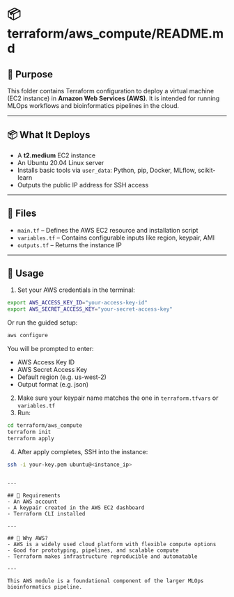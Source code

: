 # 📦 terraform/aws_compute/README.md

## 📍 Purpose
This folder contains Terraform configuration to deploy a virtual machine (EC2 instance) in **Amazon Web Services (AWS)**. It is intended for running MLOps workflows and bioinformatics pipelines in the cloud.

---

## 📦 What It Deploys
- A **t2.medium** EC2 instance
- An Ubuntu 20.04 Linux server
- Installs basic tools via `user_data`: Python, pip, Docker, MLflow, scikit-learn
- Outputs the public IP address for SSH access

---

## 📁 Files
- `main.tf` – Defines the AWS EC2 resource and installation script
- `variables.tf` – Contains configurable inputs like region, keypair, AMI
- `outputs.tf` – Returns the instance IP

---

## 🚀 Usage
1. Set your AWS credentials in the terminal:
```bash
export AWS_ACCESS_KEY_ID="your-access-key-id"
export AWS_SECRET_ACCESS_KEY="your-secret-access-key"
```
Or run the guided setup:
```bash
aws configure
```
You will be prompted to enter:
- AWS Access Key ID
- AWS Secret Access Key
- Default region (e.g. us-west-2)
- Output format (e.g. json)

2. Make sure your keypair name matches the one in `terraform.tfvars` or `variables.tf`
3. Run:
```bash
cd terraform/aws_compute
terraform init
terraform apply
```
4. After apply completes, SSH into the instance:
```bash
ssh -i your-key.pem ubuntu@<instance_ip>
```

```

---

## 🔐 Requirements
- An AWS account
- A keypair created in the AWS EC2 dashboard
- Terraform CLI installed

---

## 🧠 Why AWS?
- AWS is a widely used cloud platform with flexible compute options
- Good for prototyping, pipelines, and scalable compute
- Terraform makes infrastructure reproducible and automatable

---

This AWS module is a foundational component of the larger MLOps bioinformatics pipeline.
